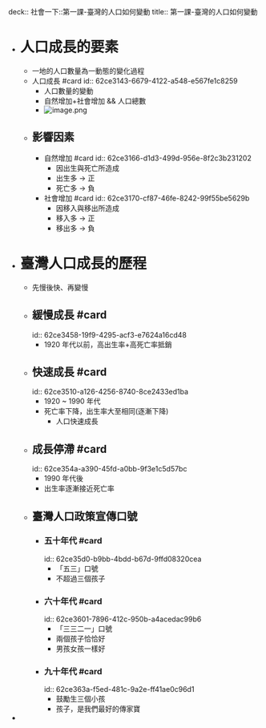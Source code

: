 deck:: 社會一下::第一課-臺灣的人口如何變動
title:: 第一課-臺灣的人口如何變動

- # 人口成長的要素
	- 一地的人口數量為一動態的變化過程
	- 人口成長 #card
	  id:: 62ce3143-6679-4122-a548-e567fe1c8259
		- 人口數量的變動
		- 自然增加+社會增加 && 人口總數
		- ![image.png](../assets/image_1657680538681_0.png)
	- ## 影響因素
		- 自然增加 #card
		  id:: 62ce3166-d1d3-499d-956e-8f2c3b231202
			- 因出生與死亡所造成
			- 出生多 -> 正
			- 死亡多 -> 負
		- 社會增加 #card
		  id:: 62ce3170-cf87-46fe-8242-99f55be5629b
			- 因移入與移出所造成
			- 移入多 -> 正
			- 移出多 -> 負
- # 臺灣人口成長的歷程
	- 先慢後快、再變慢
	- ## 緩慢成長 #card
	  id:: 62ce3458-19f9-4295-acf3-e7624a16cd48
		- 1920 年代以前，高出生率+高死亡率抵銷
	- ## 快速成長 #card
	  id:: 62ce3510-a126-4256-8740-8ce2433ed1ba
		- 1920 ~ 1990 年代
		- 死亡率下降，出生率大至相同(逐漸下降)
			- 人口快速成長
	- ## 成長停滯 #card
	  id:: 62ce354a-a390-45fd-a0bb-9f3e1c5d57bc
		- 1990 年代後
		- 出生率逐漸接近死亡率
	- ## 臺灣人口政策宣傳口號
		- ### 五十年代 #card
		  id:: 62ce35d0-b9bb-4bdd-b67d-9ffd08320cea
			- 「五三」口號
			- 不超過三個孩子
		- ### 六十年代 #card
		  id:: 62ce3601-7896-412c-950b-a4acedac99b6
			- 「三三二一」口號
			- 兩個孩子恰恰好
			- 男孩女孩一樣好
		- ### 九十年代 #card
		  id:: 62ce363a-f5ed-481c-9a2e-ff41ae0c96d1
			- 鼓勵生三個小孩
			- 孩子，是我們最好的傳家寶
-